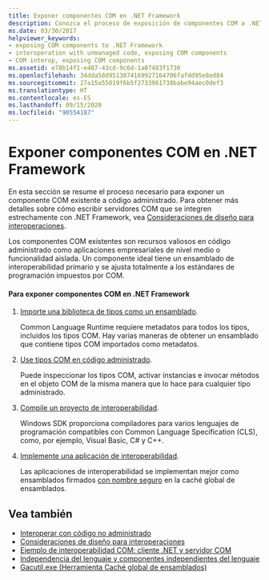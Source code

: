 ```yaml
---
title: Exponer componentes COM en .NET Framework
description: Conozca el proceso de exposición de componentes COM a .NET. Los componentes COM son valiosos en código administrado como aplicaciones empresariales de nivel medio o funcionalidad aislada.
ms.date: 03/30/2017
helpviewer_keywords:
- exposing COM components to .NET Framework
- interoperation with unmanaged code, exposing COM components
- COM interop, exposing COM components
ms.assetid: e78b14f1-e487-43cd-9c6d-1a07483f1730
ms.openlocfilehash: 34dda58d9513874169927164706fafdd95e8ed84
ms.sourcegitcommit: 27a15a55019f6b5f2733961738babe94aec0def3
ms.translationtype: HT
ms.contentlocale: es-ES
ms.lasthandoff: 09/15/2020
ms.locfileid: "90554187"
---
```

# <a name="exposing-com-components-to-the-net-framework"></a>Exponer componentes COM en .NET Framework
En esta sección se resume el proceso necesario para exponer un componente COM existente a código administrado. Para obtener más detalles sobre cómo escribir servidores COM que se integren estrechamente con .NET Framework, vea [Consideraciones de diseño para interoperaciones](/previous-versions/dotnet/netframework-4.0/61aax4kh(v=vs.100)).
  
 Los componentes COM existentes son recursos valiosos en código administrado como aplicaciones empresariales de nivel medio o funcionalidad aislada. Un componente ideal tiene un ensamblado de interoperabilidad primario y se ajusta totalmente a los estándares de programación impuestos por COM.  
  
#### <a name="to-expose-com-components-to-the-net-framework"></a>Para exponer componentes COM en .NET Framework  
  
1. [Importe una biblioteca de tipos como un ensamblado](importing-a-type-library-as-an-assembly.md).  
  
     Common Language Runtime requiere metadatos para todos los tipos, incluidos los tipos COM. Hay varias maneras de obtener un ensamblado que contiene tipos COM importados como metadatos.  
  
2. [Use tipos COM en código administrado](/previous-versions/dotnet/netframework-4.0/3y76b69k(v=vs.100)).  
  
     Puede inspeccionar los tipos COM, activar instancias e invocar métodos en el objeto COM de la misma manera que lo hace para cualquier tipo administrado.  
  
3. [Compile un proyecto de interoperabilidad](compiling-an-interop-project.md).  
  
     Windows SDK proporciona compiladores para varios lenguajes de programación compatibles con Common Language Specification (CLS), como, por ejemplo, Visual Basic, C# y C++.  
  
4. [Implemente una aplicación de interoperabilidad](deploying-an-interop-application.md).  
  
     Las aplicaciones de interoperabilidad se implementan mejor como ensamblados firmados [con nombre seguro](../../standard/assembly/strong-named.md) en la caché global de ensamblados.  
  
## <a name="see-also"></a>Vea también

- [Interoperar con código no administrado](index.md)
- [Consideraciones de diseño para interoperaciones](/previous-versions/dotnet/netframework-4.0/61aax4kh(v=vs.100))
- [Ejemplo de interoperabilidad COM: cliente .NET y servidor COM](com-interop-sample-net-client-and-com-server.md)
- [Independencia del lenguaje y componentes independientes del lenguaje](../../standard/language-independence-and-language-independent-components.md)
- [Gacutil.exe (Herramienta Caché global de ensamblados)](../tools/gacutil-exe-gac-tool.md)

